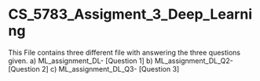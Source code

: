 # CS_5783_Assigment_3_Deep_Learning
This File contains three different file with answering the three questions given. 
a) ML_assignment_DL- [Question 1]
b) ML_assignment_DL_Q2- [Question 2]
c) ML_assignment_DL_Q3- [Question 3]
